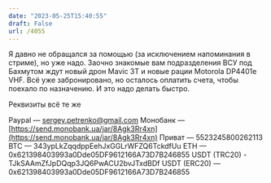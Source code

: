 ```yaml
---
date: "2023-05-25T15:40:55"
draft: False
url: /4055
---
```


Я давно не обращался за помощью (за исключением напоминания в стриме), но уже надо. Заочно знакомые вам подразделения ВСУ под Бахмутом ждут новый дрон Mavic 3T и новые рации Motorola DP4401e VHF. Всё уже забронировано, но осталось оплатить счета, чтобы поехало по назначению. И это надо делать быстро.

Реквизиты всё те же

Paypal — sergey.petrenko@gmail.com
Монобанк — [https://send.monobank.ua/jar/8Agk3Rr4xn](https://send.monobank.ua/jar/8Agk3Rr4xn)
Приват — 5523245800262113
BTC — 343ypLkZqqdppEehJxGGLrWFZQ6TckdfUu
ETH — 0x621398403993a0Dde05DF9612166A73D7B246855
USDT (TRC20) - TJkSAAmZfJpDQqp3JQ6PwACU2bvJTxdBDf
USDT (ERC20) — 0x621398403993a0Dde05DF9612166A73D7B246855
